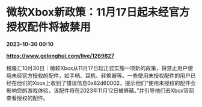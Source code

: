 # 微软Xbox新政策：11月17日起未经官方授权配件将被禁用

**2023-10-30 00:10**

**https://www.gelonghui.com/live/1269827**

格隆汇10月30日｜微软Xbox从11月17日起正式实施一项新的政策，将禁止用户使用未经官方授权的配件，如手柄、耳机、转换器等。一些使用未授权配件的用户已经在他们的Xbox上收到了错误信息0x82d60002，提示他们“使用未授权的配件会影响您的游戏体验，该配件将在2023年11月12日被屏蔽。”并引导他们去Xbox官网查看授权的配件。